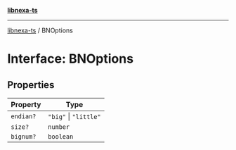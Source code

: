 [**libnexa-ts**](../index.md)

***

[libnexa-ts](../index.md) / BNOptions

# Interface: BNOptions

## Properties

| Property | Type |
| ------ | ------ |
| <a id="endian"></a> `endian?` | `"big"` \| `"little"` |
| <a id="size"></a> `size?` | `number` |
| <a id="bignum"></a> `bignum?` | `boolean` |
